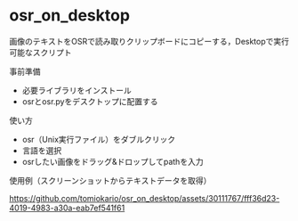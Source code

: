 # osr_on_desktop
画像のテキストをOSRで読み取りクリップボードにコピーする，Desktopで実行可能なスクリプト

事前準備
- 必要ライブラリをインストール
- osrとosr.pyをデスクトップに配置する

使い方
- osr（Unix実行ファイル）をダブルクリック
- 言語を選択
- osrしたい画像をドラッグ&ドロップしてpathを入力

使用例（スクリーンショットからテキストデータを取得）

https://github.com/tomiokario/osr_on_desktop/assets/30111767/fff36d23-4019-4983-a30a-eab7ef541f61

